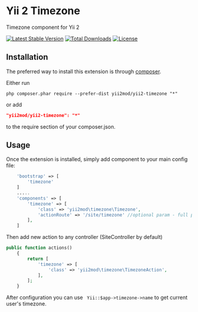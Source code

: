 Yii 2 Timezone
==============
Timezone component for Yii 2

[![Latest Stable Version](https://poser.pugx.org/yii2mod/yii2-timezone/v/stable)](https://packagist.org/packages/yii2mod/yii2-timezone) [![Total Downloads](https://poser.pugx.org/yii2mod/yii2-timezone/downloads)](https://packagist.org/packages/yii2mod/yii2-timezone) [![License](https://poser.pugx.org/yii2mod/yii2-timezone/license)](https://packagist.org/packages/yii2mod/yii2-timezone)

Installation   
------------

The preferred way to install this extension is through [composer](http://getcomposer.org/download/).

Either run

```
php composer.phar require --prefer-dist yii2mod/yii2-timezone "*"
```

or add

```json
"yii2mod/yii2-timezone": "*"
```

to the require section of your composer.json.

Usage
------------
Once the extension is installed, simply add component to your main config file:

```php
    'bootstrap' => [
        'timezone'
    ]
    .....
    'components' => [
        'timezone' => [
            'class' => 'yii2mod\timezone\Timezone',
            'actionRoute' => '/site/timezone' //optional param - full path to page must be specified
        ],
    ]

```

Then add new action to any controller (SiteController by default)

```php
public function actions()
    {
        return [
            'timezone' => [
                'class' => 'yii2mod\timezone\TimezoneAction',
            ],
        ];
    }

```
After configuration you can use ``` Yii::$app->timezone->name``` to get current user's timezone.
